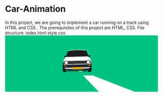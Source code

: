 # Car-Animation
In this project, we are going to implement a car running on a track using HTML and CSS . The prerequisites of this project are HTML, CSS. File structure: index.html style.css
![Car Animation](Car%20Animation.png)
